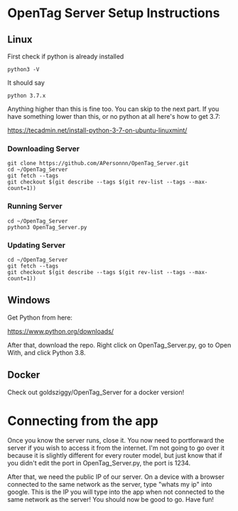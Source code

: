 # OpenTag Server Setup Instructions

## Linux
First check if python is already installed
```
python3 -V
```
It should say
```
python 3.7.x
```
Anything higher than this is fine too. You can skip to the next part. If you have something lower than this, or no python at all here's how to get 3.7:

https://tecadmin.net/install-python-3-7-on-ubuntu-linuxmint/

### Downloading Server

```
git clone https://github.com/APersonnn/OpenTag_Server.git
cd ~/OpenTag_Server
git fetch --tags
git checkout $(git describe --tags $(git rev-list --tags --max-count=1))
```

### Running Server

```
cd ~/OpenTag_Server
python3 OpenTag_Server.py
```

### Updating Server

```
cd ~/OpenTag_Server
git fetch --tags
git checkout $(git describe --tags $(git rev-list --tags --max-count=1))
```

## Windows

Get Python from here:

https://www.python.org/downloads/

After that, download the repo. Right click on OpenTag_Server.py, go to Open With, and click Python 3.8.

## Docker

Check out goldsziggy/OpenTag_Server for a docker version!

# Connecting from the app

Once you know the server runs, close it. You now need to portforward the server if you wish to access it from the internet. I'm not going to go over it because it is slightly different for every router model, but just know that if you didn't edit the port in OpenTag_Server.py, the port is 1234.

After that, we need the public IP of our server. On a device with a browser connected to the same network as the server, type "whats my ip" into google. This is the IP you will type into the app when not connected to the same network as the server! You should now be good to go. Have fun!
